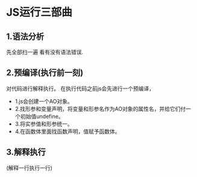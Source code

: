 # JS运行三部曲

## 1.语法分析 
先全部扫一遍 看有没有语法错误.

## 2.预编译(执行前一刻) 
对代码进行解释执行。
在执行代码之前js会先进行一个预编译，
- 1.js会创建一个AO对象。
- 2.找形参和变量声明，将变量和形参名作为AO对象的属性名，并给它们付一个初始值undefine。
- 3.将实参值和形参统一。
- 4.在函数体里面找函数声明，值赋予函数体。

## 3.解释执行 
(解释一行执行一行)